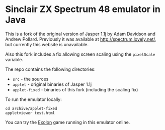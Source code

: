 Sinclair ZX Spectrum 48 emulator in Java
========================================

This is a fork of the original version of Jasper 1.1j by
Adam Davidson and Andrew Pollard. Previously it was available at
http://spectrum.lovely.net/, but currently this website is unavailable.

Also this fork includes a fix allowing screen scaling using the `pixelScale`
variable.

The repo contains the following directories:

* `src` - the sources
* `applet` - original binaries of Jasper 1.1j
* `applet-fixed` - binaries of this fork (including the scaling fix)

To run the emulator locally:

    cd archive/applet-fixed
    appletviewer test.html

You can try the [Exolon][] game running in this emulator online.

[Exolon]: http://begoon.github.com/jasper
